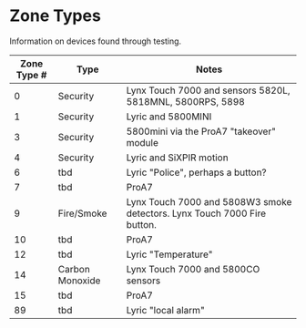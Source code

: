 # Zone Types

Information on devices found through testing.

Zone Type # | Type | Notes
------------ | - | -
0 | Security | Lynx Touch 7000 and sensors 5820L, 5818MNL, 5800RPS, 5898
1 | Security | Lyric and 5800MINI
3 | Security | 5800mini via the ProA7 "takeover" module
4 | Security | Lyric and SiXPIR motion
6 | tbd | Lyric "Police", perhaps a button?
7 | tbd | ProA7
9 | Fire/Smoke | Lynx Touch 7000 and 5808W3 smoke detectors.  Lynx Touch 7000 Fire button.  
10 | tbd | ProA7
12 | tbd | Lyric "Temperature"
14 | Carbon Monoxide | Lynx Touch 7000 and 5800CO sensors
15 | tbd | ProA7
89 | tbd | Lyric "local alarm"

